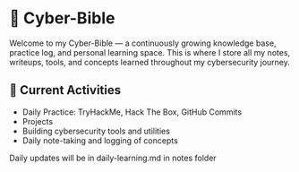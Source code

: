 # 🧠 Cyber-Bible

Welcome to my Cyber-Bible — a continuously growing knowledge base, practice log, and personal learning space. This is where I store all my notes, writeups, tools, and concepts learned throughout my cybersecurity journey.

## 🚀 Current Activities
- Daily Practice: TryHackMe, Hack The Box, GitHub Commits
- Projects 
- Building cybersecurity tools and utilities
- Daily note-taking and logging of concepts

Daily updates will be in daily-learning.md in notes folder
